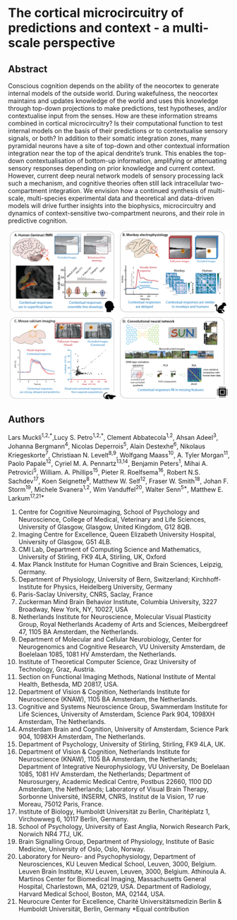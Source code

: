 # The cortical microcircuitry of predictions and context - a multi-scale perspective

## Abstract

Conscious cognition depends on the ability of the neocortex to generate internal models of the outside world. During wakefulness, the neocortex maintains and updates knowledge of the world and uses this knowledge through top-down projections to make predictions, test hypotheses, and/or contextualise input from the senses. How are these information streams combined in cortical microcircuitry? Is their computational function to test internal models on the basis of their predictions or to contextualise sensory signals, or both? In addition to their somatic integration zones, many pyramidal neurons have a site of top-down and other contextual information integration near the top of the apical dendrite’s trunk. This enables the top-down contextualisation of bottom-up information, amplifying or attenuating sensory responses depending on prior knowledge and current context. However, current deep neural network models of sensory processing lack such a mechanism, and cognitive theories often still lack intracellular two-compartment integration. We envision how a continued synthesis of multi-scale, multi-species experimental data and theoretical and data-driven models will drive further insights into the biophysics, microcircuitry and dynamics of context-sensitive two-compartment neurons, and their role in predictive cognition.

<p align="center">
  <a
    href="https://lab.ch.ebrains.eu/hub/user-redirect/lab/tree/shared/The%20cortical%20microcircuitry%20of%20predictions%20and%20context%20-%20A%20multi-scale%20perspective/notebooks/Human%2BDNN.ipynb"
    target="_blank"
    rel="noreferrer noopener"
    ><img
      src="./misc/Fig3_1.png"
      width="49%"
  /></a>
  <a
    href="https://lab.ch.ebrains.eu/hub/user-redirect/lab/tree/shared/The%20cortical%20microcircuitry%20of%20predictions%20and%20context%20-%20A%20multi-scale%20perspective/notebooks/Monkey.ipynb"
    target="_blank"
    rel="noreferrer noopener"
    ><img
      src="./misc/Fig3_2.png"
      width="49%"
  /></a>
  <a
    href="https://lab.ch.ebrains.eu/hub/user-redirect/lab/tree/shared/The%20cortical%20microcircuitry%20of%20predictions%20and%20context%20-%20A%20multi-scale%20perspective/notebooks/Mice.ipynb"
    target="_blank"
    rel="noreferrer noopener"
    ><img
      src="./misc/Fig3_3.png"
      width="49%"
  /></a>
  <a
    href="https://lab.ch.ebrains.eu/hub/user-redirect/lab/tree/shared/The%20cortical%20microcircuitry%20of%20predictions%20and%20context%20-%20A%20multi-scale%20perspective/notebooks/Human%2BDNN.ipynb"
    target="_blank"
    rel="noreferrer noopener"
    ><img
      src="./misc/Fig3_4.png"
      width="49%"
  /></a>
</p>


## Authors

Lars Muckli<sup>1,2,\*</sup>,Lucy S. Petro<sup>1,2,\*</sup>, Clement Abbatecola<sup>1,2</sup>, Ahsan Adeel<sup>3</sup>, Johanna Bergmann<sup>4</sup>, Nicolas Deperrois<sup>5</sup>, Alain Destexhe<sup>6</sup>, Nikolaus Kriegeskorte<sup>7</sup>, Christiaan N. Levelt<sup>8,9</sup>, Wolfgang Maass<sup>10</sup>, A. Tyler Morgan<sup>11</sup>, Paolo Papale<sup>12</sup>, Cyriel M. A. Pennartz<sup>13,14</sup>, Benjamin Peters<sup>1</sup>, Mihai A. Petrovici<sup>5</sup>, William. A. Phillips<sup>15</sup>, Pieter R. Roelfsema<sup>16</sup>, Robert N.S. Sachdev<sup>17</sup>, Koen Seignette<sup>8</sup>, Matthew W. Self<sup>12</sup>, Fraser W. Smith<sup>18</sup>, Johan F. Storm<sup>19</sup>, Michele Svanera<sup>1,2</sup>, Wim Vanduffel<sup>20</sup>, Walter Senn<sup>5\*</sup>, Matthew E. Larkum<sup>17,21\*</sup> 

1. Centre for Cognitive Neuroimaging, School of Psychology and Neuroscience, College of Medical, Veterinary and Life Sciences, University of Glasgow, Glasgow, United Kingdom, G12 8QB. 
2. Imaging Centre for Excellence, Queen Elizabeth University Hospital, University of Glasgow, G51 4LB. 
3. CMI Lab, Department of Computing Science and Mathematics, University of Stirling, FK9 4LA, Stirling, UK, Oxford
4. Max Planck Institute for Human Cognitive and Brain Sciences, Leipzig, Germany.  
5. Department of Physiology, University of Bern, Switzerland; Kirchhoff-Institute for Physics, Heidelberg University, Germany 
6. Paris-Saclay University, CNRS, Saclay, France 
7. Zuckerman Mind Brain Behavior Institute, Columbia University, 3227 Broadway, New York, NY, 10027, USA 
8. Netherlands Institute for Neuroscience, Molecular Visual Plasticity Group, Royal Netherlands Academy of Arts and Sciences, Meibergdreef 47, 1105 BA Amsterdam, the Netherlands. 
9. Department of Molecular and Cellular Neurobiology, Center for Neurogenomics and Cognitive Research, VU University Amsterdam, de Boelelaan 1085, 1081 HV Amsterdam, the Netherlands. 
10. Institute of Theoretical Computer Science, Graz University of Technology, Graz, Austria. 
11. Section on Functional Imaging Methods, National Institute of Mental Health, Bethesda, MD 20817, USA. 
12. Department of Vision & Cognition, Netherlands Institute for Neuroscience (KNAW), 1105 BA Amsterdam, the Netherlands. 
13. Cognitive and Systems Neuroscience Group, Swammerdam Institute for Life Sciences, University of Amsterdam, Science Park 904, 1098XH Amsterdam, The Netherlands. 
14. Amsterdam Brain and Cognition, University of Amsterdam, Science Park 904, 1098XH Amsterdam, The Netherlands. 
15. Department of Psychology, University of Stirling, Stirling, FK9 4LA, UK. 
16. Department of Vision & Cognition, Netherlands Institute for Neuroscience (KNAW), 1105 BA Amsterdam, the Netherlands; Department of Integrative Neurophysiology, VU University, De Boelelaan 1085, 1081 HV Amsterdam, the Netherlands; Department of Neurosurgery, Academic Medical Centre, Postbus 22660, 1100 DD Amsterdam, the Netherlands; Laboratory of Visual Brain Therapy, Sorbonne Université, INSERM, CNRS, Institut de la Vision, 17 rue Moreau, 75012 Paris, France. 
17. Institute of Biology, Humboldt Universität zu Berlin, Charitéplatz 1, Virchowweg 6, 10117 Berlin, Germany.  
18. School of Psychology, University of East Anglia, Norwich Research Park, Norwich NR4 7TJ, UK. 
19. Brain Signalling Group, Department of Physiology, Institute of Basic Medicine, University of Oslo, Oslo, Norway. 
20. Laboratory for Neuro- and Psychophysiology, Department of Neurosciences, KU Leuven Medical School, Leuven, 3000, Belgium. Leuven Brain Institute, KU Leuven, Leuven, 3000, Belgium. Athinoula A. Martinos Center for Biomedical Imaging, Massachusetts General Hospital, Charlestown, MA, 02129, USA. Department of Radiology, Harvard Medical School, Boston, MA, 02144, USA. 
21. Neurocure Center for Excellence, Charité Universitätsmedizin Berlin & Humboldt Universität, Berlin, Germany 
*Equal contribution 


